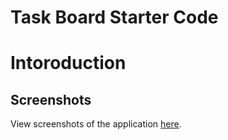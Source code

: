 # Task Board Starter Code

# Intoroduction

## Screenshots
View screenshots of the application [here](/Develop/images/).